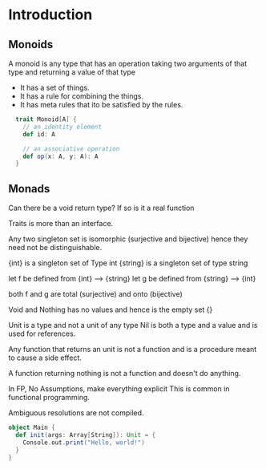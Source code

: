 # Introduction

## Monoids

A monoid is any type that has an operation taking two arguments of that type and returning a value of that type

* It has a set of things.
* It has a rule for combining the things.
* It has meta rules that ito be satisfied by the rules.

```scala
  trait Monoid[A] {
    // an identity element
    def id: A

    // an associative operation
    def op(x: A, y: A): A
  }
```

## Monads

Can there be a void return type? If so is it a real function

  Traits is more than an interface.

  Any two singleton set is isomorphic (surjective and bijective)
  hence they need not be distinguishable.

  {int} is a singleton set of Type int
  {string} is a singleton set of type string

  let f be defined from {int} --> {string}
  let g be defined from {string} --> {int}

  both f and g are total (surjective) and onto (bijective)

  Void and Nothing has no values and hence is the empty set {}

  Unit is a type and not a unit of any type
  Nil is both a type and a value and is used for references.

  Any function that returns an unit is not a function and
  is a procedure meant to cause a side effect.

  A function returning nothing is not a function and doesn't do anything.

  In FP, No Assumptions, make everything explicit
  This is common in functional programming.

  Ambiguous resolutions are not compiled.

  ```scala
  object Main {
    def init(args: Array[String]): Unit = {
      Console.out.print("Hello, world!")
    }
  }
  ```